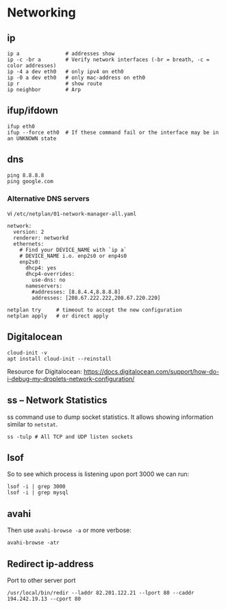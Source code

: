 # Networking


## ip

    ip a               # addresses show
    ip -c -br a        # Verify network interfaces (-br = breath, -c = color addresses)
    ip -4 a dev eth0   # only ipv4 on eth0
    ip -0 a dev eth0   # only mac-address on eth0
    ip r               # show route
    ip neighbor        # Arp

## ifup/ifdown

    ifup eth0
    ifup --force eth0  # If these command fail or the interface may be in an UNKNOWN state

## dns

    ping 8.8.8.8
    ping google.com

### Alternative DNS servers

vi `/etc/netplan/01-network-manager-all.yaml`

    network:
      version: 2
      renderer: networkd
      ethernets:
        # Find your DEVICE_NAME with `ip a`
        # DEVICE_NAME i.o. enp2s0 or enp4s0
        enp2s0:
          dhcp4: yes
          dhcp4-overrides:
            use-dns: no
          nameservers:
            #addresses: [8.8.4.4,8.8.8.8]
            addresses: [208.67.222.222,208.67.220.220]

    netplan try     # timeout to accept the new configuration
    netplan apply   # or direct apply

## Digitalocean

    cloud-init -v
    apt install cloud-init --reinstall

Resource for Digitalocean: <https://docs.digitalocean.com/support/how-do-i-debug-my-droplets-network-configuration/>

## ss – Network Statistics

ss command use to dump socket statistics. It allows showing information similar to `netstat`.

    ss -tulp # All TCP and UDP listen sockets

## lsof

So to see which process is listening upon port 3000 we can run:

    lsof -i | grep 3000
    lsof -i | grep mysql

## avahi

Then use `avahi-browse -a`  or more verbose:

    avahi-browse -atr

## Redirect ip-address

Port to other server port

    /usr/local/bin/redir --laddr 82.201.122.21 --lport 80 --caddr 194.242.19.13 --cport 80

